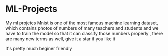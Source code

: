 # ML-Projects
My ml projetcs
Mnist is one of the most famous machine learning dataset, which contains photos of numbers of many teachers and students and we have to train the model so that it can classify those numbers properly ,
there are many new terms as well, give it a star if you like it

It's pretty much beginer friendly
